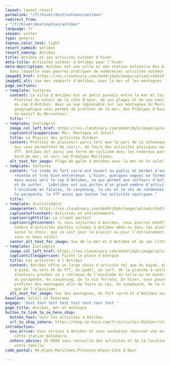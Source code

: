 ```yaml
---
layout: layout_resort
permalink: "/fr/hiver/destinations/antibes"
redirect_from:
- "/fr/hiver/destination/antibes"
language: fr
season: winter
type: generic
topnav_color_text: light
resort_nameid: antibes
resort_naming: Antibes
title: Antibes et ses activités outdoor d'hiver
meta-title: Activités outdoor à Antibes pour l'hiver
meta-description: Antibes est une ville et une station balnéaire des Alpes Maritimes
  dans laquelle vous pourrez pratiquer de nombreuses activités outdoor l'hiver
image01_href: https://res.cloudinary.com/deddrj0yb/image/upload/v1641472431/website/resorts/Antibes/jane-ackerley-WiN6Az_8cGQ-unsplash_cmbknc.jpg
image01_alt: Vue des remparts d'Antibes, avec la mer et les montagnes
page_sections:
- template: textarea
  content: La ville d'Antibes est un petit paradis entre la mer et les montagnes.
    Profitez du soleil de la côte d'azur, de ses plages et de son sentier littoral
    du cap d'Antibes. Avec sa vue imprenable sur les montagnes du Mercantour, sa situation
    géographique vous permet de profiter de la mer, des Préalpes d'Azur ainsi que
    du massif du Mercantour.
  title: ''
- template: 2colimgtxt
  image_col_left_href: https://res.cloudinary.com/deddrj0yb/image/upload/v1641472431/website/resorts/Antibes/v2f-ulodjS9910U-unsplash_rpg51d.jpg
  captiontitleuppercase: Mer, Montagne et Soleil
  title: Le Plaisir des activités Outdoor
  content: Profitez de plusieurs parcs tels que le parc de la Valmasque et de Vaugrenier
    qui vous permettent de courir, de faire des activités physiques mais aussi du
    VTT. Antibes est aussi une terre de cyclisme avec les nombreux parcours sur le
    bord de mer, et vers les Préalpes Maritimes.
  alt_text_for_image: Plage de galet à Antibes avec la mer et le soleil
- template: textarea
  content: "Le stade du fort carré est ouvert au public et permet d'avoir une piste
    récente et très bien entretenue. L'hiver, quelques vagues se forment au fort carré
    mais aussi vers le cap d'Antibes, ce qui permet aux surfeurs d'enfiler leurs combinaisons
    et de surfer.  \nAntibes est aux portes d'un grand nombre d'activités telles que
    l'escalade en falaise, le canyoning, le ski et le ski de randonnée pendant l'hiver,
    le parapente, le VTT ainsi que toutes les activités nautiques."
  title: ''
- template: 3coltxtimgtxt
  imagecenter: https://res.cloudinary.com/deddrj0yb/image/upload/v1641472431/website/resorts/Antibes/anthony-s-I1hzGTtKMgU-unsplash_opyeq6.jpg
  captionleftcontent: Activités et entraînements
  captionrighttitle: Le climat parfait
  captionrightcontent: Si vous séjournez à Antibes, vous pourrez bénéficier d'un grand
    nombre d'activités parfois situées à Antibes même ou dans les alentours. Vous
    aurez le choix, que ce soit pour le plaisir ou pour l'entraînement, de le faire
    sous un beau soleil.
  center_alt_text_for_image: Vue de la mer et d'Antibes et de son littoral
- template: 2colimgtxt
  image_col_left_href: https://res.cloudinary.com/deddrj0yb/image/upload/v1641472430/website/resorts/Antibes/laurent-simon-o0RpFUskLtk-unsplash_dj7ifo.jpg
  captiontitleuppercase: Faites le plein d'énergie
  title: Les activités à l'Antibes
  content: Antibes offre un large choix d'activité tel que du kayak, de la course
    à pied, du vélo et du VTT, du padel, du surf, de la planche à voile. Dans ses
    alentours proches on y retrouve de l'escalade en salle ou en extérieur, du trail,
    du parapente, du canyoning, de la via ferrata. En hiver, vous pouvez également
    profiter des montagnes afin de faire du ski, du snowboard, de la raquette, ainsi
    que de l'alpinisme.
  alt_text_for_image: Vue des montagnes, du fort carré et d'Antibes avec ses remparts
baseline: Soleil et Panorama
engage: 'test test test test test test test test '
page_title: Antibes, mer et montagne
button_to_link_to_ze_hero_shop:
  button_text: Voir les activités à Antibes
  url_to_shop_zehero: https://shop.ze-hero.com/fr/activites-Outdoor?station=Antibes&calessonstype=all&catypegenderlistsummer=all&calessonsactivitytype=all&start-date=
introduction:
  you_arrive: Vous arrivez à Antibes et vous souhaitez réserver une activité dans
    cette station balnéaire.
  zehero_advice: ZE HERO vous conseille des activités et de la location pour toute
    votre famille
code_postal: 06,Alpes-Maritimes,Provence-Alpes-Côte d'Azur

---
```

